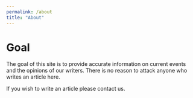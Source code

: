 ```yaml
---
permalink: /about
title: "About"
---
```


# Goal

The goal of this site is to provide accurate information on current events and the opinions of our writers. There is no reason to attack anyone who writes an article here.

If you wish to write an article please contact us.
